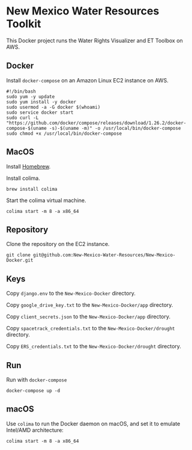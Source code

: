 # New Mexico Water Resources Toolkit

This Docker project runs the Water Rights Visualizer and ET Toolbox on AWS.

## Docker

Install `docker-compose` on an Amazon Linux EC2 instance on AWS.

```
#!/bin/bash
sudo yum -y update
sudo yum install -y docker
sudo usermod -a -G docker $(whoami)
sudo service docker start
sudo curl -L "https://github.com/docker/compose/releases/download/1.26.2/docker-compose-$(uname -s)-$(uname -m)" -o /usr/local/bin/docker-compose
sudo chmod +x /usr/local/bin/docker-compose
```

## MacOS 

Install [Homebrew](https://brew.sh/). 

Install colima. 
```
brew install colima
```

Start the colima virtual machine.
```
colima start -m 8 -a x86_64
```

## Repository

Clone the repository on the EC2 instance.
```
git clone git@github.com:New-Mexico-Water-Resources/New-Mexico-Docker.git
```

## Keys

Copy `django.env` to the `New-Mexico-Docker` directory.

Copy `google_drive_key.txt` to the `New-Mexico-Docker/app` directory.

Copy `client_secrets.json` to the `New-Mexico-Docker/app` directory.

Copy `spacetrack_credentials.txt` to the `New-Mexico-Docker/drought` directory.

Copy `ERS_credentials.txt` to the `New-Mexico-Docker/drought` directory.

## Run

Run with `docker-compose`
```
docker-compose up -d
```

## macOS

Use `colima` to run the Docker daemon on macOS, and set it to emulate Intel/AMD architecture:
```
colima start -m 8 -a x86_64
```